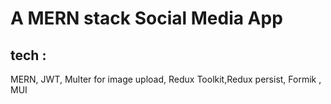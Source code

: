 # A MERN stack Social Media App

## tech :

MERN, JWT, Multer for image upload, Redux Toolkit,Redux persist, Formik , MUI
